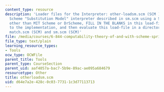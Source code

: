 ```yaml
---
content_type: resource
description: 'Loader files for the Interpreter: other-loadsm.scm (SCM ): To run the
  Scheme "Substitution Model" interpreter described in sm.scm using a Scheme implementation
  other than MIT Scheme or DrScheme, FILL IN THE BLANKS in this load-file as appropriate
  to the implementation, and then evaluate this load-file in a directory containing
  match.scm (SCM) and sm.scm (SCM)'
file: /media/courses/6-844-computability-theory-of-and-with-scheme-spring-2003/d64e7a2e428c0c0377311c3d77113713_otherloadsm.scm
file_type: text/plain
learning_resource_types:
- Tools
ocw_type: OCWFile
parent_title: Tools
parent_type: CourseSection
parent_uid: aaf4057a-bac7-5b9e-89ac-ae095a684679
resourcetype: Other
title: otherloadsm.scm
uid: d64e7a2e-428c-0c03-7731-1c3d77113713
---
```

